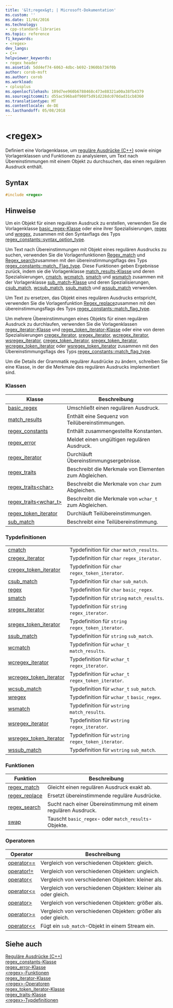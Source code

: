 ```yaml
---
title: '&lt;regex&gt; | Microsoft-Dokumentation'
ms.custom: ''
ms.date: 11/04/2016
ms.technology:
- cpp-standard-libraries
ms.topic: reference
f1_keywords:
- <regex>
dev_langs:
- C++
helpviewer_keywords:
- regex header
ms.assetid: 5dd4ef74-6063-4dbc-b692-1960bb736f0b
author: corob-msft
ms.author: corob
ms.workload:
- cplusplus
ms.openlocfilehash: 109d7ee960b6788468c473e88321a00a38fb4379
ms.sourcegitcommit: d55ac596ba8f908f5d91d228dc070dad31cb8360
ms.translationtype: MT
ms.contentlocale: de-DE
ms.lasthandoff: 05/08/2018
---
```

# <a name="ltregexgt"></a>&lt;regex&gt;

Definiert eine Vorlagenklasse, um [reguläre Ausdrücke (C++)](../standard-library/regular-expressions-cpp.md) sowie einige Vorlagenklassen und Funktionen zu analysieren, um Text nach Übereinstimmungen mit einem Objekt zu durchsuchen, das einen regulären Ausdruck enthält.

## <a name="syntax"></a>Syntax

```cpp
#include <regex>
```

## <a name="remarks"></a>Hinweise

Um ein Objekt für einen regulären Ausdruck zu erstellen, verwenden Sie die Vorlagenklasse [basic_regex-Klasse](../standard-library/basic-regex-class.md) oder eine ihrer Spezialisierungen, [regex](../standard-library/regex-typedefs.md#regex) und [wregex](../standard-library/regex-typedefs.md#wregex), zusammen mit den Syntaxflags des Typs [regex_constants::syntax_option_type](../standard-library/regex-constants-class.md#syntax_option_type).

Um Text nach Übereinstimmungen mit Objekt eines regulären Ausdrucks zu suchen, verwenden Sie die Vorlagenfunktionen [Regex_match](../standard-library/regex-functions.md#regex_match) und [Regex_search](../standard-library/regex-functions.md#regex_search)zusammen mit den übereinstimmungsflags des Typs [regex_constants::match_ Flag_type](../standard-library/regex-constants-class.md#match_flag_type). Diese Funktionen geben Ergebnisse zurück, indem sie die Vorlagenklasse [match_results-Klasse](../standard-library/match-results-class.md) und deren Spezialisierungen, [cmatch](../standard-library/regex-typedefs.md#cmatch), [wcmatch](../standard-library/regex-typedefs.md#wcmatch), [smatch](../standard-library/regex-typedefs.md#smatch) und [wsmatch](../standard-library/regex-typedefs.md#wsmatch) zusammen mit der Vorlagenklasse [sub_match-Klasse](../standard-library/sub-match-class.md) und deren Spezialisierungen, [csub_match](../standard-library/regex-typedefs.md#csub_match), [wcsub_match](../standard-library/regex-typedefs.md#wcsub_match), [ssub_match](../standard-library/regex-typedefs.md#ssub_match) und [wssub_match](../standard-library/regex-typedefs.md#wssub_match) verwenden.

Um Text zu ersetzen, das Objekt eines regulären Ausdrucks entspricht, verwenden Sie die Vorlagenfunktion [Regex_replace](../standard-library/regex-functions.md#regex_replace)zusammen mit den übereinstimmungsflags des Typs [regex_constants::match_flag_type](../standard-library/regex-constants-class.md#match_flag_type).

Um mehrere Übereinstimmungen eines Objekts für einen regulären Ausdruck zu durchlaufen, verwenden Sie die Vorlagenklassen [regex_iterator-Klasse](../standard-library/regex-iterator-class.md) und [regex_token_iterator-Klasse](../standard-library/regex-token-iterator-class.md) oder eine von deren Spezialisierungen [cregex_iterator](../standard-library/regex-typedefs.md#cregex_iterator), [sregex_iterator](../standard-library/regex-typedefs.md#sregex_iterator), [wcregex_iterator](../standard-library/regex-typedefs.md#wcregex_iterator), [wsregex_iterator](../standard-library/regex-typedefs.md#wsregex_iterator), [cregex_token_iterator](../standard-library/regex-typedefs.md#cregex_token_iterator), [sregex_token_iterator](../standard-library/regex-typedefs.md#sregex_token_iterator), [wcregex_token_iterator](../standard-library/regex-typedefs.md#wcregex_token_iterator) oder [wsregex_token_iterator](../standard-library/regex-typedefs.md#wsregex_token_iterator) zusammen mit den Übereinstimmungsflags des Typs [regex_constants::match_flag_type](../standard-library/regex-constants-class.md#match_flag_type).

Um die Details der Grammatik regulärer Ausdrücke zu ändern, schreiben Sie eine Klasse, in der die Merkmale des regulären Ausdrucks implementiert sind.

### <a name="classes"></a>Klassen

|Klasse|Beschreibung|
|-|-|
|[basic_regex](../standard-library/basic-regex-class.md)|Umschließt einen regulären Ausdruck.|
|[match_results](../standard-library/match-results-class.md)|Enthält eine Sequenz von Teilübereinstimmungen.|
|[regex_constants](../standard-library/regex-constants-class.md)|Enthält zusammengestellte Konstanten.|
|[regex_error](../standard-library/regex-error-class.md)|Meldet einen ungültigen regulären Ausdruck.|
|[regex_iterator](../standard-library/regex-iterator-class.md)|Durchläuft Übereinstimmungsergebnisse.|
|[regex_traits](../standard-library/regex-traits-class.md)|Beschreibt die Merkmale von Elementen zum Abgleichen.|
|[regex_traits\<char>](../standard-library/regex-traits-char-class.md)|Beschreibt die Merkmale von `char` zum Abgleichen.|
|[regex_traits<wchar_t>](../standard-library/regex-traits-wchar-t-class.md)|Beschreibt die Merkmale von `wchar_t` zum Abgleichen.|
|[regex_token_iterator](../standard-library/regex-token-iterator-class.md)|Durchläuft Teilübereinstimmungen.|
|[sub_match](../standard-library/sub-match-class.md)|Beschreibt eine Teilübereinstimmung.|

### <a name="type-definitions"></a>Typdefinitionen

|||
|-|-|
|[cmatch](../standard-library/regex-typedefs.md#cmatch)|Typdefinition für `char` `match_results`.|
|[cregex_iterator](../standard-library/regex-typedefs.md#cregex_iterator)|Typdefinition für `char` `regex_iterator`.|
|[cregex_token_iterator](../standard-library/regex-typedefs.md#cregex_token_iterator)|Typdefinition für `char` `regex_token_iterator`.|
|[csub_match](../standard-library/regex-typedefs.md#csub_match)|Typdefinition für `char` `sub_match`.|
|[regex](../standard-library/regex-typedefs.md#regex)|Typdefinition für `char` `basic_regex`.|
|[smatch](../standard-library/regex-typedefs.md#smatch)|Typdefinition für `string` `match_results`.|
|[sregex_iterator](../standard-library/regex-typedefs.md#sregex_iterator)|Typdefinition für `string` `regex_iterator`.|
|[sregex_token_iterator](../standard-library/regex-typedefs.md#sregex_token_iterator)|Typdefinition für `string` `regex_token_iterator`.|
|[ssub_match](../standard-library/regex-typedefs.md#ssub_match)|Typdefinition für `string` `sub_match`.|
|[wcmatch](../standard-library/regex-typedefs.md#wcmatch)|Typdefinition für `wchar_t` `match_results`.|
|[wcregex_iterator](../standard-library/regex-typedefs.md#wcregex_iterator)|Typdefinition für `wchar_t` `regex_iterator`.|
|[wcregex_token_iterator](../standard-library/regex-typedefs.md#wcregex_token_iterator)|Typdefinition für `wchar_t` `regex_token_iterator`.|
|[wcsub_match](../standard-library/regex-typedefs.md#wcsub_match)|Typdefinition für `wchar_t` `sub_match`.|
|[wregex](../standard-library/regex-typedefs.md#wregex)|Typdefinition für `wchar_t` `basic_regex`.|
|[wsmatch](../standard-library/regex-typedefs.md#wsmatch)|Typdefinition für `wstring` `match_results`.|
|[wsregex_iterator](../standard-library/regex-typedefs.md#wsregex_iterator)|Typdefinition für `wstring` `regex_iterator`.|
|[wsregex_token_iterator](../standard-library/regex-typedefs.md#wsregex_token_iterator)|Typdefinition für `wstring` `regex_token_iterator`.|
|[wssub_match](../standard-library/regex-typedefs.md#wssub_match)|Typdefinition für `wstring` `sub_match`.|

### <a name="functions"></a>Funktionen

|Funktion|Beschreibung|
|-|-|
|[regex_match](../standard-library/regex-functions.md#regex_match)|Gleicht einen regulären Ausdruck exakt ab.|
|[regex_replace](../standard-library/regex-functions.md#regex_replace)|Ersetzt übereinstimmende reguläre Ausdrücke.|
|[regex_search](../standard-library/regex-functions.md#regex_search)|Sucht nach einer Übereinstimmung mit einem regulären Ausdruck.|
|[swap](../standard-library/regex-functions.md#swap)|Tauscht `basic_regex`- oder `match_results`-Objekte.|

### <a name="operators"></a>Operatoren

|Operator|Beschreibung|
|-|-|
|[operator==](../standard-library/regex-operators.md#op_eq_eq)|Vergleich von verschiedenen Objekten: gleich.|
|[operator!=](../standard-library/regex-operators.md#op_neq)|Vergleich von verschiedenen Objekten: ungleich.|
|[operator<](../standard-library/regex-operators.md#op_lt)|Vergleich von verschiedenen Objekten: kleiner als.|
|[operator\<=](../standard-library/regex-operators.md#op_gt_eq)|Vergleich von verschiedenen Objekten: kleiner als oder gleich.|
|[operator>](../standard-library/regex-operators.md#op_gt)|Vergleich von verschiedenen Objekten: größer als.|
|[operator>=](../standard-library/regex-operators.md#op_gt_eq)|Vergleich von verschiedenen Objekten: größer als oder gleich.|
|[operator<<](../standard-library/regex-operators.md#op_lt_lt)|Fügt ein `sub_match`-Objekt in einem Stream ein.|

## <a name="see-also"></a>Siehe auch

[Reguläre Ausdrücke (C++)](../standard-library/regular-expressions-cpp.md)<br/>
[regex_constants-Klasse](../standard-library/regex-constants-class.md)<br/>
[regex_error-Klasse](../standard-library/regex-error-class.md)<br/>
[\<regex>-Funktionen](../standard-library/regex-functions.md)<br/>
[regex_iterator-Klasse](../standard-library/regex-iterator-class.md)<br/>
[\<regex>-Operatoren](../standard-library/regex-operators.md)<br/>
[regex_token_iterator-Klasse](../standard-library/regex-token-iterator-class.md)<br/>
[regex_traits-Klasse](../standard-library/regex-traits-class.md)<br/>
[\<regex>-Typdefinitionen](../standard-library/regex-typedefs.md)<br/>
